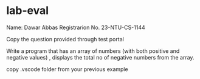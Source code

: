 # lab-eval

Name: Dawar Abbas
Registrarion No. 23-NTU-CS-1144

Copy the question provided through test portal

Write a program that has an array of numbers (with both positive and negative values) , displays the total no of negative numbers from the array.

copy .vscode folder from your previous example
